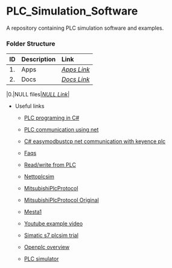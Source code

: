 # PLC_Simulation_Software

A repository containing PLC simulation software and examples.

### Folder Structure

|ID|Description|Link|
| :------------| :------------ | :------------ |
|1.|Apps|*[Apps Link](https://github.com/Cale-Torino/PLC_Simulation_Software/tree/main/Apps)*|
|2.|Docs|*[Docs Link](https://github.com/Cale-Torino/PLC_Simulation_Software/tree/main/Docs)*|

|0.|NULL files|*[NULL Link](NULL)*|

- Useful links

    - [PLC programing in C#](https://stackoverflow.com/questions/3302450/plc-programing-in-c-sharp-net)

    - [PLC communication using net](https://www.codeproject.com/articles/616262/plc-communication-using-net)

    - [C# easymodbustcp net communication with keyence plc](https://stackoverflow.com/questions/57038864/c-sharp-easymodbustcp-net-communication-with-keyence-plc)

    - [Faqs](https://www.se.com/nz/en/faqs/FAQ000223132/)

    - [Read/write from PLC](https://support.industry.siemens.com/forum/za/en/posts/c-application-to-make-connection-and-read-write-from-plc/180841)

    - [Nettoplcsim](http://nettoplcsim.sourceforge.net/)

    - [MitsubishiPlcProtocol](https://github.com/mesta1/MitsubishiPlcProtocol)

    - [MitsubishiPlcProtocol Original](https://github.com/blueskit/MitsubishiPlcProtocol)

    - [Mesta1](https://github.com/mesta1)

    - [Youtube example video](https://www.youtube.com/watch?v=tYTjNG8YL-c)

    - [Simatic s7 plcsim trial](https://support.industry.siemens.com/cs/document/109772889/trial-download-simatic-s7-plcsim-advanced-v3-0?dti=0&lc=en-ZA)

    - [Openplc overview](https://openplcproject.com/docs/openplc-overview/)

    - [PLC simulator](https://www.wte.co.nz/plc-simulator.html)
